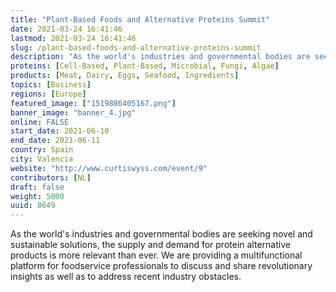 ```yaml
---
title: "Plant-Based Foods and Alternative Proteins Summit"
date: 2021-03-24 16:41:46
lastmod: 2021-03-24 16:41:46
slug: /plant-based-foods-and-alternative-proteins-summit
description: "As the world's industries and governmental bodies are seeking novel and sustainable solutions, the supply and demand for protein alternative products is more relevant than ever. We are providing a multifunctional platform for foodservice professionals to discuss and share revolutionary insights as well as to address recent industry obstacles."
proteins: [Cell-Based, Plant-Based, Microbial, Fungi, Algae]
products: [Meat, Dairy, Eggs, Seafood, Ingredients]
topics: [Business]
regions: [Europe]
featured_image: ["1519886405167.png"]
banner_image: "banner_4.jpg"
online: FALSE
start_date: 2021-06-10
end_date: 2021-06-11
country: Spain
city: Valencia
website: "http://www.curtiswyss.com/event/9"
contributors: [NL]
draft: false
weight: 5000
uuid: 8649
---
```

<p>As the world's industries and governmental bodies are seeking novel and sustainable solutions, the supply and demand for protein alternative products is more relevant than ever. We are providing a multifunctional platform for foodservice professionals to discuss and share revolutionary insights as well as to address recent industry obstacles.</p>
